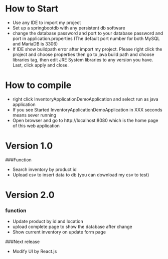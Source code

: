 # How to Start
 - Use any IDE to import my project
 - Set up a springbootdb with any persistent db software
 - change the database password and port to your database password and port  in application.properties (The default port number for both MySQL and MariaDB is 3306)
 - If IDE show buildpath error after import my project. Please right click the project and choose properties
   then go to java build path and choose libraries tag, then edit JRE System libraries to any version you have. Last, click apply and close.

# How to compile
 - right click InventoryApplicationDemoApplication and select run as java application
 - If you see Started InventoryApplicationDemoApplication in XXX seconds means sever running
 - Open browser and go to http://localhost:8080 which is the home page of this web application

# Version 1.0
###Function
 - Search inventory by product id
 - Upload csv to insert data to db (you can download my csv to test)
 
# Version 2.0
### function
 - Update product by id and location
 - upload complete page to show the database after change
 - Show current inventory on update form page
 
###Next release 
 - Modify UI by React.js

